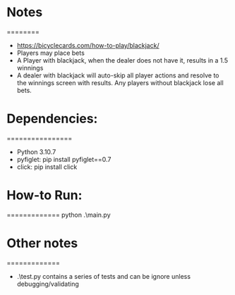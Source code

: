 # Notes
========
* https://bicyclecards.com/how-to-play/blackjack/
* Players may place bets
* A Player with blackjack, when the dealer does not have it, results in a 1.5 winnings
* A dealer with blackjack will auto-skip all player actions and resolve to the winnings screen with results. Any players without blackjack lose all bets.

# Dependencies:
================
* Python 3.10.7
* pyfiglet: pip install pyfiglet==0.7
* click: pip install click

# How-to Run:
=============
python .\main.py

# Other notes
=============
* .\test.py contains a series of tests and can be ignore unless debugging/validating
